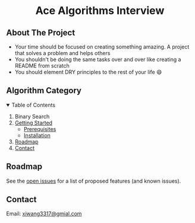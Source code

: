 
<!-- PROJECT LOGO -->
<br />

  <h1 align="center">Ace Algorithms Interview</h1>

</p>


## About The Project

* Your time should be focused on creating something amazing. A project that solves a problem and helps others
* You shouldn't be doing the same tasks over and over like creating a README from scratch
* You should element DRY principles to the rest of your life :smile:


## Algorithm Category
<!-- TABLE OF CONTENTS -->

<details open="open">
  <summary>Table of Contents</summary>
  <ol>
    <li>
      Binary Search
    </li>
    <li>
      <a href="#getting-started">Getting Started</a>
      <ul>
        <li><a href="#prerequisites">Prerequisites</a></li>
        <li><a href="#installation">Installation</a></li>
      </ul>
    </li>
    <li><a href="#roadmap">Roadmap</a></li>
    <li><a href="#contact">Contact</a></li>
  </ol>
</details>


<!-- ROADMAP -->

## Roadmap

See the [open issues](https://github.com/othneildrew/Best-README-Template/issues) for a list of proposed features (and known issues).


<!-- CONTACT -->

## Contact

Email: xiwang3317@gmial.com

